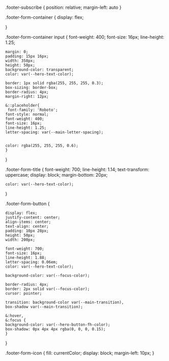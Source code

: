 .footer-subscribe {
position: relative;
margin-left: auto
}

.footer-form-container {
display: flex;

}

.footer-form-container input {
font-weight: 400;
font-size: 16px;
line-height: 1.25;

    margin: 0;
    padding: 15px 16px;
    width: 358px;
    height: 50px;
    background-color: transparent;
    color: var(--hero-text-color);

    border: 1px solid rgba(255, 255, 255, 0.3);
    box-sizing: border-box;
    border-radius: 4px;
    margin-right: 12px;

    &::placeholder{
     font-family: 'Roboto';
    font-style: normal;
    font-weight: 400;
    font-size: 16px;
    line-height: 1.25;
    letter-spacing: var(--main-letter-spacing);


    color: rgba(255, 255, 255, 0.6);
    }

}

.footer-form-title {
font-weight: 700;
line-height: 1.14;
text-transform: uppercase;
display: block;
margin-bottom: 20px;

    color: var(--hero-text-color);

}

.footer-form-button {

    display: flex;
    justify-content: center;
    align-items: center;
    text-align: center;
    padding: 10px 28px;
    height: 50px;
    width: 200px;

    font-weight: 700;
    font-size: 16px;
    line-height: 1.88;
    letter-spacing: 0.06em;
    color: var(--hero-text-color);

    background-color: var(--focus-color);

    border-radius: 4px;
    border: 2px solid var(--focus-color);
    cursor: pointer;

    transition: background-color var(--main-transition),
    box-shadow var(--main-transition);

    &:hover,
    &:focus {
    background-color: var(--hero-button-fh-color);
    box-shadow: 0px 4px 4px rgba(0, 0, 0, 0.15);
    }

}

.footer-form-icon {
fill: currentColor;
display: block;
margin-left: 10px;
}
